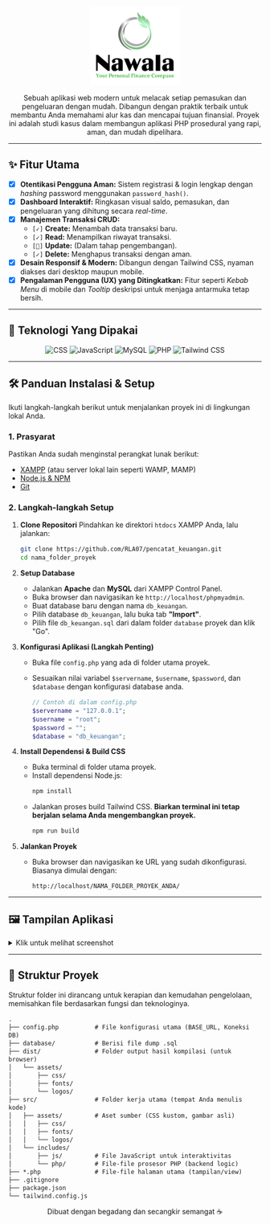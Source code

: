 <div align="center">

<!-- <img src="https://raw.githubusercontent.com/RLA07/pencatat_keuangan/main/src/assets/logos/Logo2.png" width="250" alt="Ikon Keuangan Bergerak"> -->

<img src="https://raw.githubusercontent.com/RLA07/pencatat_keuangan/main/src/assets/logos/Logo-Fit.png" width="180" alt="Ikon Keuangan Bergerak">

Sebuah aplikasi web modern untuk melacak setiap pemasukan dan pengeluaran dengan mudah. Dibangun dengan praktik terbaik untuk membantu Anda memahami alur kas dan mencapai tujuan finansial. Proyek ini adalah studi kasus dalam membangun aplikasi PHP prosedural yang rapi, aman, dan mudah dipelihara.

</div>

---

## ✨ Fitur Utama

- [x] **Otentikasi Pengguna Aman:** Sistem registrasi & login lengkap dengan _hashing_ password menggunakan `password_hash()`.
- [x] **Dashboard Interaktif:** Ringkasan visual saldo, pemasukan, dan pengeluaran yang dihitung secara _real-time_.
- [x] **Manajemen Transaksi CRUD:**
  - `[✓]` **Create:** Menambah data transaksi baru.
  - `[✓]` **Read:** Menampilkan riwayat transaksi.
  - `[🚧]` **Update:** (Dalam tahap pengembangan).
  - `[✓]` **Delete:** Menghapus transaksi dengan aman.
- [x] **Desain Responsif & Modern:** Dibangun dengan Tailwind CSS, nyaman diakses dari desktop maupun mobile.
- [x] **Pengalaman Pengguna (UX) yang Ditingkatkan:** Fitur seperti _Kebab Menu_ di mobile dan _Tooltip_ deskripsi untuk menjaga antarmuka tetap bersih.

---

## 🚀 Teknologi Yang Dipakai

<div align="center">
    <img src="https://img.shields.io/badge/CSS-663399?style=for-the-badge&logo=CSS&logoColor=white" alt="CSS">
    <img src="https://img.shields.io/badge/JavaScript-F7DF1E?style=for-the-badge&logo=javascript&logoColor=black" alt="JavaScript">
    <img src="https://img.shields.io/badge/MySQL-4479A1?style=for-the-badge&logo=mysql&logoColor=white" alt="MySQL">
    <img src="https://img.shields.io/badge/PHP-777BB4?style=for-the-badge&logo=php&logoColor=white" alt="PHP">
    <img src="https://img.shields.io/badge/Tailwind_CSS-38B2AC?style=for-the-badge&logo=tailwind-css&logoColor=white" alt="Tailwind CSS">

</div>

---

## 🛠️ Panduan Instalasi & Setup

Ikuti langkah-langkah berikut untuk menjalankan proyek ini di lingkungan lokal Anda.

### **1. Prasyarat**

Pastikan Anda sudah menginstal perangkat lunak berikut:

- [XAMPP](https://www.apachefriends.org/index.html) (atau server lokal lain seperti WAMP, MAMP)
- [Node.js & NPM](https://nodejs.org/en/)
- [Git](https://git-scm.com/)

### **2. Langkah-langkah Setup**

1.  **Clone Repositori**
    Pindahkan ke direktori `htdocs` XAMPP Anda, lalu jalankan:

    ```bash
    git clone https://github.com/RLA07/pencatat_keuangan.git
    cd nama_folder_proyek
    ```

2.  **Setup Database**

    - Jalankan **Apache** dan **MySQL** dari XAMPP Control Panel.
    - Buka browser dan navigasikan ke `http://localhost/phpmyadmin`.
    - Buat database baru dengan nama `db_keuangan`.
    - Pilih database `db_keuangan`, lalu buka tab **"Import"**.
    - Pilih file `db_keuangan.sql` dari dalam folder `database` proyek dan klik "Go".

3.  **Konfigurasi Aplikasi (Langkah Penting)**

    - Buka file `config.php` yang ada di folder utama proyek.
    - Sesuaikan nilai variabel `$servername`, `$username`, `$password`, dan `$database` dengan konfigurasi database anda.

      ```php
      // Contoh di dalam config.php
      $servername = "127.0.0.1";
      $username = "root";
      $password = "";
      $database = "db_keuangan";
      ```

4.  **Install Dependensi & Build CSS**

    - Buka terminal di folder utama proyek.
    - Install dependensi Node.js:
      ```bash
      npm install
      ```
    - Jalankan proses build Tailwind CSS. **Biarkan terminal ini tetap berjalan selama Anda mengembangkan proyek.**
      ```bash
      npm run build
      ```

5.  **Jalankan Proyek**
    - Buka browser dan navigasikan ke URL yang sudah dikonfigurasi. Biasanya dimulai dengan:
      ```
      http://localhost/NAMA_FOLDER_PROYEK_ANDA/
      ```

---

## 🖼️ Tampilan Aplikasi

<details>
<summary>Klik untuk melihat screenshot</summary>
<br>
<table>
  <tr >
    <td><center><img src="https://raw.githubusercontent.com/RLA07/pencatat_keuangan/main/screenshot/desktop-login.png" width="80%" alt="Halaman Login"></center></td>
  </tr>
  <tr >
    <td><img src="https://raw.githubusercontent.com/RLA07/pencatat_keuangan/main/screenshot/desktop-dashboard.png" width="80%" alt="Dashboard Desktop"></td>
  </tr>
  <tr >
    <td><img src="https://raw.githubusercontent.com/RLA07/pencatat_keuangan/main/screenshot/desktop-tambah-transaksi.png" width="80%" alt="Form Tambah Transaksi"></td>
  </tr>
  <tr >
    <td><img src="https://raw.githubusercontent.com/RLA07/pencatat_keuangan/main/screenshot/mobile-login.jpg" width="50%" alt="Halaman Login"></td>
  </tr>
  <tr >
    <td><img src="https://raw.githubusercontent.com/RLA07/pencatat_keuangan/main/screenshot/mobile-dashboard.jpg"width="50%" alt="Dashboard Desktop"></td>
  </tr>
  <tr >
    <td><img src="https://raw.githubusercontent.com/RLA07/pencatat_keuangan/main/screenshot/mobile-tambah-transaksi.jpg" width="50%" alt="Form Tambah Transaksi"></td>
  </tr>
</table>
</details>

---

## 📁 Struktur Proyek

Struktur folder ini dirancang untuk kerapian dan kemudahan pengelolaan, memisahkan file berdasarkan fungsi dan teknologinya.

```
.
├── config.php          # File konfigurasi utama (BASE_URL, Koneksi DB)
├── database/           # Berisi file dump .sql
├── dist/               # Folder output hasil kompilasi (untuk browser)
│   └── assets/
│       ├── css/
│       ├── fonts/
│       └── logos/
├── src/                # Folder kerja utama (tempat Anda menulis kode)
│   ├── assets/         # Aset sumber (CSS kustom, gambar asli)
│   │   ├── css/
│   │   ├── fonts/
│   │   └── logos/
│   └── includes/
│       ├── js/         # File JavaScript untuk interaktivitas
│       └── php/        # File-file prosesor PHP (backend logic)
├── *.php               # File-file halaman utama (tampilan/view)
├── .gitignore
├── package.json
└── tailwind.config.js
```

<div align="center">
Dibuat dengan begadang dan secangkir semangat ☕
</div>
